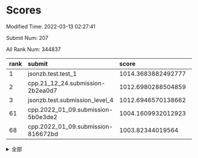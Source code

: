 # Scores

Modified Time: 2022-03-13 02:27:41

Submit Num: 207

All Rank Num: 344837

| rank |               submit               |       score        |       sigma        | pk_num |
| :--- | :--------------------------------- | :----------------- | :----------------- | :----- |
| 1    | jsonzb.test.test_1                 | 1014.3683882492777 | 0.8424755833605944 | 6669   |
| 2    | cpp.21_12_24.submission-2b2ea0d7   | 1012.6980288504859 | 0.7735915787213076 | 6660   |
| 3    | jsonzb.test.submission_level_4     | 1012.6946570138662 | 0.7724413709646147 | 6667   |
| 61   | cpp.2022_01_09.submission-5b0e3de2 | 1004.1609932012923 | 0.7019079532480067 | 6665   |
| 68   | cpp.2022_01_09.submission-816672bd | 1003.82344019564   | 0.7193876111575945 | 6664   |


<details>
<summary>全部</summary>

| rank |                 submit                 |       score        |       sigma        | pk_num |
| :--- | :------------------------------------- | :----------------- | :----------------- | :----- |
| 1    | jsonzb.test.test_1                     | 1014.3683882492777 | 0.8424755833605944 | 6669   |
| 2    | cpp.21_12_24.submission-2b2ea0d7       | 1012.6980288504859 | 0.7735915787213076 | 6660   |
| 3    | jsonzb.test.submission_level_4         | 1012.6946570138662 | 0.7724413709646147 | 6667   |
| 4    | gobigger.level_3.submission_level_3_42 | 1012.1959397262252 | 0.772650109323811  | 6661   |
| 5    | gobigger.level_3.submission_level_3_16 | 1011.3495180437616 | 0.7860555244538138 | 6660   |
| 6    | gobigger.level_3.submission_level_3_9  | 1011.2495763032234 | 0.7581830004849104 | 6661   |
| 7    | gobigger.level_3.submission_level_3_27 | 1011.1447709355867 | 0.8002487154667297 | 6672   |
| 8    | gobigger.level_3.submission_level_3_19 | 1011.0441109011073 | 0.8064378722918473 | 6664   |
| 9    | gobigger.level_3.submission_level_3_10 | 1011.0206205604811 | 0.7712786322484102 | 6664   |
| 10   | gobigger.level_3.submission_level_3_4  | 1010.9965419790486 | 0.7700029836964699 | 6666   |
| 11   | gobigger.level_3.submission_level_3_28 | 1010.7729140135563 | 0.7693571100688656 | 6667   |
| 12   | gobigger.level_3.submission_level_3_21 | 1010.7399897529054 | 0.771484376876215  | 6665   |
| 13   | gobigger.level_3.submission_level_3_41 | 1010.7342777630145 | 0.7550934329685179 | 6661   |
| 14   | gobigger.level_3.submission_level_3_25 | 1010.5627290793544 | 0.771640058236693  | 6662   |
| 15   | gobigger.level_3.submission_level_3_36 | 1010.5489200202874 | 0.7687989063638395 | 6666   |
| 16   | gobigger.level_3.submission_level_3_6  | 1010.5311526059253 | 0.7421519948985369 | 6664   |
| 17   | gobigger.level_3.submission_level_3_22 | 1010.3368841393872 | 0.7486258424019221 | 6658   |
| 18   | gobigger.level_3.submission_level_3_20 | 1010.3323969651238 | 0.7513762725013523 | 6660   |
| 19   | gobigger.level_3.submission_level_3_7  | 1010.2864372923875 | 0.7453733378069715 | 6666   |
| 20   | gobigger.level_3.submission_level_3_18 | 1010.2726535428379 | 0.7613705442398138 | 6670   |
| 21   | gobigger.level_3.submission_level_3_35 | 1010.2448022450603 | 0.7574003002822082 | 6658   |
| 22   | gobigger.level_3.submission_level_3_5  | 1010.2046273283636 | 0.7743138814031166 | 6665   |
| 23   | gobigger.level_3.submission_level_3_23 | 1010.2010264340354 | 0.7672177459926445 | 6660   |
| 24   | gobigger.level_3.submission_level_3_0  | 1010.0997977509734 | 0.774786396794116  | 6658   |
| 25   | gobigger.level_3.submission_level_3_30 | 1009.9713146683088 | 0.7658147094501234 | 6658   |
| 26   | gobigger.level_3.submission_level_3_15 | 1009.9581416027972 | 0.7536483373007047 | 6666   |
| 27   | gobigger.level_3.submission_level_3_2  | 1009.9360798202612 | 0.7444138303087254 | 6666   |
| 28   | gobigger.level_3.submission_level_3_24 | 1009.9149476246608 | 0.7560950567352387 | 6666   |
| 29   | gobigger.level_3.submission_level_3_43 | 1009.8999538246525 | 0.7572252435968795 | 6664   |
| 30   | gobigger.level_3.submission_level_3_48 | 1009.8881751482174 | 0.7729060556348397 | 6658   |
| 31   | gobigger.level_3.submission_level_3_33 | 1009.8789912710309 | 0.7676433762278643 | 6671   |
| 32   | gobigger.level_3.submission_level_3_29 | 1009.8645004734965 | 0.7496180668378747 | 6658   |
| 33   | gobigger.level_3.submission_level_3_26 | 1009.8622962140421 | 0.7478831549999303 | 6664   |
| 34   | gobigger.level_3.submission_level_3_14 | 1009.8121683807639 | 0.7639160434702489 | 6662   |
| 35   | gobigger.level_3.submission_level_3_12 | 1009.7298313407775 | 0.7431080408435011 | 6663   |
| 36   | gobigger.level_3.submission_level_3_47 | 1009.7273915868063 | 0.7374519564823567 | 6663   |
| 37   | gobigger.level_3.submission_level_3_39 | 1009.6969050488669 | 0.7498553906207592 | 6661   |
| 38   | gobigger.level_3.submission_level_3_13 | 1009.6466576604583 | 0.7525378182083501 | 6658   |
| 39   | gobigger.level_3.submission_level_3_31 | 1009.6414669304083 | 0.7486641264205902 | 6667   |
| 40   | gobigger.level_3.submission_level_3_11 | 1009.6171013880695 | 0.7433003959607345 | 6663   |
| 41   | gobigger.level_3.submission_level_3_37 | 1009.6063839284432 | 0.7501164052420277 | 6666   |
| 42   | gobigger.level_3.submission_level_3_3  | 1009.5636955400403 | 0.7648916566650221 | 6660   |
| 43   | gobigger.level_3.submission_level_3_1  | 1009.4058095354701 | 0.7588831348369333 | 6665   |
| 44   | gobigger.level_3.submission_level_3_40 | 1009.2605891694994 | 0.7474923839587522 | 6660   |
| 45   | gobigger.level_3.submission_level_3_46 | 1009.2434159985179 | 0.7466974663372169 | 6666   |
| 46   | gobigger.level_3.submission_level_3_34 | 1009.1830553205247 | 0.7726335998245386 | 6664   |
| 47   | gobigger.level_3.submission_level_3_45 | 1009.1629103444153 | 0.7452545677770516 | 6670   |
| 48   | gobigger.level_3.submission_level_3_44 | 1009.1161024135957 | 0.749652873326678  | 6662   |
| 49   | gobigger.level_3.submission_level_3_32 | 1009.1159741301019 | 0.7435031044965731 | 6666   |
| 50   | gobigger.level_3.submission_level_3_8  | 1009.0746907457304 | 0.7406073013294512 | 6664   |
| 51   | gobigger.level_3.submission_level_3_38 | 1008.9492302473867 | 0.739909573100213  | 6672   |
| 52   | gobigger.level_3.submission_level_3_49 | 1008.5157960700376 | 0.7273107915206034 | 6659   |
| 53   | gobigger.level_3.submission_level_3_17 | 1008.1911979679671 | 0.7473238167801198 | 6667   |
| 54   | gobigger.level_1.submission_level_1_26 | 1004.7061937613809 | 0.7230706283137798 | 6664   |
| 55   | gobigger.level_1.submission_level_1_6  | 1004.6916296914808 | 0.7286244755832234 | 6665   |
| 56   | gobigger.level_1.submission_level_1_0  | 1004.6806260506168 | 0.7163562029317498 | 6665   |
| 57   | gobigger.level_1.submission_level_1_34 | 1004.6712694407012 | 0.7176931404474909 | 6662   |
| 58   | gobigger.level_1.submission_level_1_21 | 1004.2839569814234 | 0.720396858493674  | 6667   |
| 59   | gobigger.level_1.submission_level_1_40 | 1004.2625821254716 | 0.7214851099644847 | 6660   |
| 60   | gobigger.level_1.submission_level_1_18 | 1004.2099895356172 | 0.7129141912928877 | 6667   |
| 61   | cpp.2022_01_09.submission-5b0e3de2     | 1004.1609932012923 | 0.7019079532480067 | 6665   |
| 62   | gobigger.level_1.submission_level_1_7  | 1004.110574161804  | 0.7136136325899062 | 6667   |
| 63   | gobigger.level_1.submission_level_1_48 | 1004.1083481320288 | 0.7218433325112336 | 6664   |
| 64   | gobigger.level_1.submission_level_1_38 | 1004.0928236874599 | 0.7145008701955523 | 6664   |
| 65   | gobigger.level_1.submission_level_1_12 | 1003.9371285057347 | 0.7178806756157629 | 6665   |
| 66   | gobigger.level_1.submission_level_1_1  | 1003.8964013924538 | 0.7204142537148852 | 6663   |
| 67   | gobigger.level_1.submission_level_1_49 | 1003.8378319181267 | 0.7106880937613715 | 6664   |
| 68   | cpp.2022_01_09.submission-816672bd     | 1003.82344019564   | 0.7193876111575945 | 6664   |
| 69   | gobigger.level_1.submission_level_1_36 | 1003.8113420305376 | 0.7140581415145792 | 6666   |
| 70   | gobigger.level_1.submission_level_1_11 | 1003.7313986169003 | 0.7142389356626211 | 6661   |
| 71   | gobigger.level_1.submission_level_1_13 | 1003.7114997964858 | 0.7150339118746594 | 6656   |
| 72   | gobigger.level_1.submission_level_1_29 | 1003.6814044646848 | 0.7210541412599079 | 6664   |
| 73   | gobigger.level_1.submission_level_1_46 | 1003.5152747292178 | 0.7224453633877338 | 6664   |
| 74   | gobigger.level_1.submission_level_1_45 | 1003.3536325364117 | 0.7283829260645144 | 6667   |
| 75   | gobigger.level_1.submission_level_1_19 | 1003.3270829064359 | 0.7169586670172157 | 6664   |
| 76   | gobigger.level_1.submission_level_1_24 | 1003.2551685675526 | 0.7145628806080837 | 6662   |
| 77   | gobigger.level_1.submission_level_1_10 | 1003.2093660924772 | 0.7230695596888171 | 6668   |
| 78   | gobigger.level_1.submission_level_1_32 | 1003.191917947873  | 0.7282373616100497 | 6664   |
| 79   | gobigger.level_1.submission_level_1_16 | 1003.1843234930494 | 0.7156293415862567 | 6662   |
| 80   | gobigger.level_1.submission_level_1_9  | 1003.1552771812875 | 0.7049066409983485 | 6661   |
| 81   | gobigger.level_1.submission_level_1_8  | 1003.13471282735   | 0.7104844943038793 | 6668   |
| 82   | gobigger.level_1.submission_level_1_3  | 1003.134566563776  | 0.7123216158756728 | 6664   |
| 83   | gobigger.level_1.submission_level_1_42 | 1003.07618152206   | 0.7189739144714367 | 6663   |
| 84   | gobigger.level_1.submission_level_1_15 | 1003.0707881214748 | 0.7104108001823212 | 6663   |
| 85   | gobigger.level_1.submission_level_1_30 | 1003.0381370437317 | 0.7298837097646572 | 6664   |
| 86   | gobigger.level_1.submission_level_1_39 | 1002.9997423725991 | 0.7212007639728516 | 6666   |
| 87   | gobigger.level_1.submission_level_1_14 | 1002.8879833484672 | 0.7093089778481627 | 6661   |
| 88   | gobigger.level_1.submission_level_1_2  | 1002.8848363340107 | 0.7193067925652616 | 6662   |
| 89   | gobigger.level_1.submission_level_1_4  | 1002.8246125742859 | 0.7136559985908664 | 6665   |
| 90   | gobigger.level_1.submission_level_1_33 | 1002.7669327961264 | 0.7202379618708006 | 6668   |
| 91   | gobigger.level_1.submission_level_1_43 | 1002.7485015758606 | 0.7077516811288547 | 6665   |
| 92   | gobigger.level_1.submission_level_1_31 | 1002.7439588331858 | 0.7139933572483461 | 6658   |
| 93   | gobigger.level_1.submission_level_1_47 | 1002.7095253977003 | 0.7115863057622517 | 6661   |
| 94   | gobigger.level_1.submission_level_1_5  | 1002.6566865756911 | 0.7066254067601213 | 6662   |
| 95   | gobigger.level_1.submission_level_1_23 | 1002.6255389135171 | 0.7087101440277587 | 6665   |
| 96   | gobigger.level_1.submission_level_1_37 | 1002.613691952875  | 0.7243932244066059 | 6666   |
| 97   | gobigger.level_1.submission_level_1_17 | 1002.5999129571763 | 0.7074176609656349 | 6665   |
| 98   | gobigger.level_1.submission_level_1_44 | 1002.5830694953808 | 0.7169887983103032 | 6662   |
| 99   | gobigger.level_1.submission_level_1_27 | 1002.5690528532211 | 0.7147681111259592 | 6659   |
| 100  | gobigger.level_1.submission_level_1_35 | 1002.5672586113404 | 0.7041582212253348 | 6661   |
| 101  | gobigger.level_1.submission_level_1_22 | 1002.40942238725   | 0.7208314232324904 | 6665   |
| 102  | gobigger.level_1.submission_level_1_20 | 1002.1354115107869 | 0.7042894100573565 | 6661   |
| 103  | gobigger.level_1.submission_level_1_28 | 1001.891522385283  | 0.7123182704109003 | 6663   |
| 104  | gobigger.level_1.submission_level_1_41 | 1001.785090080559  | 0.714304323930331  | 6661   |
| 105  | gobigger.level_1.submission_level_1_25 | 1001.5190275726479 | 0.722107235259644  | 6665   |
| 106  | gobigger.random.submission_random_10   | 998.2348917374374  | 0.7049562424473628 | 6661   |
| 107  | gobigger.random.submission_random_11   | 997.4856756953243  | 0.7011056406071791 | 6664   |
| 108  | gobigger.random.submission_random_47   | 996.9303842343431  | 0.7104718576077633 | 6662   |
| 109  | gobigger.random.submission_random_7    | 996.780820293091   | 0.707268060079874  | 6659   |
| 110  | gobigger.random.submission_random_44   | 996.7209481636015  | 0.7099054674100637 | 6665   |
| 111  | gobigger.random.submission_random_32   | 996.6386664805664  | 0.7031491789532524 | 6667   |
| 112  | gobigger.random.submission_random_14   | 996.5977120019379  | 0.7047883570694911 | 6662   |
| 113  | gobigger.random.submission_random_29   | 996.5915937394108  | 0.7011279168199214 | 6663   |
| 114  | gobigger.random.submission_random_24   | 996.568554992392   | 0.7060560509468421 | 6667   |
| 115  | gobigger.random.submission_random_30   | 996.5110787130471  | 0.7150243014752202 | 6668   |
| 116  | gobigger.random.submission_random_6    | 996.5090592812394  | 0.7111934056604965 | 6662   |
| 117  | gobigger.random.submission_random_35   | 996.4863883660523  | 0.7184133053390985 | 6661   |
| 118  | gobigger.random.submission_random_3    | 996.4448184963672  | 0.7043549402528985 | 6663   |
| 119  | gobigger.random.submission_random_19   | 996.4136486275938  | 0.7078560430318336 | 6662   |
| 120  | gobigger.random.submission_random_27   | 996.3501008830905  | 0.7147093814481214 | 6668   |
| 121  | gobigger.random.submission_random_15   | 996.3250885155832  | 0.70237981068342   | 6662   |
| 122  | gobigger.random.submission_random_21   | 996.2874687435899  | 0.7192661006104895 | 6666   |
| 123  | gobigger.random.submission_random_16   | 996.2705733637341  | 0.7186409305049285 | 6655   |
| 124  | gobigger.random.submission_random_25   | 996.2660896223844  | 0.7135492223999235 | 6662   |
| 125  | gobigger.random.submission_random_49   | 996.2354571198687  | 0.7126950404163549 | 6669   |
| 126  | gobigger.random.submission_random_48   | 996.1925671600491  | 0.7174869552805812 | 6662   |
| 127  | gobigger.random.submission_random_18   | 996.1695160768018  | 0.7147328950578933 | 6665   |
| 128  | gobigger.random.submission_random_45   | 996.1194474691646  | 0.7143004664976994 | 6661   |
| 129  | gobigger.random.submission_random_17   | 996.1185587035968  | 0.7175087795916854 | 6662   |
| 130  | gobigger.random.submission_random_41   | 996.057490262403   | 0.7020687066510451 | 6662   |
| 131  | gobigger.random.submission_random_37   | 996.048816207922   | 0.7048056145237773 | 6660   |
| 132  | gobigger.random.submission_random_38   | 995.9511028429898  | 0.7062022875643146 | 6659   |
| 133  | gobigger.random.submission_random_9    | 995.9121445252605  | 0.6978790214244928 | 6665   |
| 134  | gobigger.random.submission_random_12   | 995.9063596844841  | 0.7041555233402331 | 6667   |
| 135  | gobigger.random.submission_random_20   | 995.8982137259836  | 0.695467348891461  | 6662   |
| 136  | gobigger.random.submission_random_26   | 995.8288235469324  | 0.713364443974757  | 6665   |
| 137  | gobigger.random.submission_random_43   | 995.7539726712456  | 0.7201790994655307 | 6663   |
| 138  | gobigger.random.submission_random_28   | 995.7442375461059  | 0.7150779729070519 | 6666   |
| 139  | gobigger.random.submission_random_46   | 995.6979458596503  | 0.7050227315872227 | 6663   |
| 140  | gobigger.random.submission_random_2    | 995.690940328401   | 0.7083640200199125 | 6662   |
| 141  | gobigger.random.submission_random_39   | 995.6855429335988  | 0.7110475408215973 | 6663   |
| 142  | gobigger.random.submission_random_40   | 995.5421100593168  | 0.713791254087144  | 6667   |
| 143  | gobigger.random.submission_random_13   | 995.5278425199076  | 0.7156318023998207 | 6669   |
| 144  | gobigger.random.submission_random_42   | 995.4295015379342  | 0.7115371319823872 | 6662   |
| 145  | gobigger.random.submission_random_5    | 995.4198075402408  | 0.7055332656499393 | 6665   |
| 146  | gobigger.random.submission_random_34   | 995.328518011278   | 0.709556412082926  | 6665   |
| 147  | gobigger.random.submission_random_31   | 995.3073679706122  | 0.7078976160269153 | 6662   |
| 148  | gobigger.random.submission_random_8    | 995.231867927259   | 0.7160865577054838 | 6666   |
| 149  | gobigger.random.submission_random_0    | 995.1621544375188  | 0.7169370400376381 | 6664   |
| 150  | gobigger.random.submission_random_36   | 995.1399994069601  | 0.7204700953254478 | 6661   |
| 151  | gobigger.random.submission_random_4    | 995.0849341296102  | 0.709451399017071  | 6664   |
| 152  | gobigger.random.submission_random_22   | 994.9558090743733  | 0.7015955899534476 | 6661   |
| 153  | gobigger.random.submission_random_1    | 994.9282062319903  | 0.7110125777770719 | 6660   |
| 154  | gobigger.random.submission_random_33   | 994.9273412307831  | 0.7157458499576143 | 6659   |
| 155  | gobigger.random.submission_random_23   | 994.5879699860124  | 0.7198537736019931 | 6663   |
| 156  | gobigger.level_2.submission_level_2_8  | 994.2008872049997  | 0.742011872660684  | 6664   |
| 157  | gobigger.level_2.submission_level_2_38 | 994.0892548561186  | 0.7217451886591179 | 6661   |
| 158  | gobigger.level_2.submission_level_2_7  | 993.4564524509963  | 0.7317745058418084 | 6665   |
| 159  | gobigger.level_2.submission_level_2_22 | 993.3028504530595  | 0.742324969316306  | 6664   |
| 160  | gobigger.level_2.submission_level_2_33 | 993.2177145888462  | 0.7544651731360775 | 6661   |
| 161  | gobigger.level_2.submission_level_2_32 | 993.1076786625825  | 0.7373485838701133 | 6665   |
| 162  | gobigger.level_2.submission_level_2_10 | 993.0106791877841  | 0.7611093978854212 | 6664   |
| 163  | gobigger.level_2.submission_level_2_6  | 992.8926565397988  | 0.7323525134317324 | 6665   |
| 164  | gobigger.level_2.submission_level_2_0  | 992.8612039659344  | 0.7573262295287806 | 6661   |
| 165  | gobigger.level_2.submission_level_2_12 | 992.7008376002099  | 0.7369199842108058 | 6664   |
| 166  | gobigger.level_2.submission_level_2_2  | 992.6652551540859  | 0.7440334890561913 | 6664   |
| 167  | gobigger.level_2.submission_level_2_4  | 992.6648116341628  | 0.7497986946453754 | 6662   |
| 168  | gobigger.level_2.submission_level_2_41 | 992.6594419733909  | 0.747436545599129  | 6669   |
| 169  | gobigger.level_2.submission_level_2_17 | 992.5437130463108  | 0.7352633676374232 | 6668   |
| 170  | gobigger.level_2.submission_level_2_16 | 992.531725403324   | 0.7504495916402767 | 6667   |
| 171  | gobigger.level_2.submission_level_2_31 | 992.4893659822677  | 0.7349390564639122 | 6664   |
| 172  | gobigger.level_2.submission_level_2_14 | 992.4195233112616  | 0.7526534444554083 | 6665   |
| 173  | gobigger.level_2.submission_level_2_5  | 992.4128592290173  | 0.752998394924734  | 6662   |
| 174  | gobigger.level_2.submission_level_2_18 | 992.3465637130685  | 0.7266130966124666 | 6663   |
| 175  | gobigger.level_2.submission_level_2_30 | 992.2972172849808  | 0.7526302583203912 | 6667   |
| 176  | gobigger.level_2.submission_level_2_44 | 992.2774431700125  | 0.7354007255460472 | 6661   |
| 177  | gobigger.level_2.submission_level_2_40 | 992.2666054491675  | 0.7368321906509733 | 6658   |
| 178  | gobigger.level_2.submission_level_2_48 | 992.2585141615625  | 0.7477180118405252 | 6664   |
| 179  | gobigger.level_2.submission_level_2_23 | 992.1723889247188  | 0.7409705643662374 | 6660   |
| 180  | gobigger.level_2.submission_level_2_42 | 992.1213910737263  | 0.7369022342269196 | 6667   |
| 181  | gobigger.level_2.submission_level_2_9  | 992.0943390866271  | 0.7324203841040621 | 6663   |
| 182  | gobigger.level_2.submission_level_2_25 | 992.0774612605882  | 0.7366382074731633 | 6658   |
| 183  | gobigger.level_2.submission_level_2_29 | 992.055168059577   | 0.7310059919203515 | 6670   |
| 184  | gobigger.level_2.submission_level_2_35 | 992.053592430777   | 0.7680606668057773 | 6663   |
| 185  | gobigger.level_2.submission_level_2_21 | 991.996857583045   | 0.7506745444684473 | 6666   |
| 186  | gobigger.level_2.submission_level_2_28 | 991.9312936238049  | 0.7539058847177194 | 6662   |
| 187  | gobigger.level_2.submission_level_2_39 | 991.9013682726523  | 0.7416770381646928 | 6667   |
| 188  | gobigger.level_2.submission_level_2_1  | 991.8876982086997  | 0.7530483436048312 | 6660   |
| 189  | gobigger.level_2.submission_level_2_3  | 991.8606826171473  | 0.7587452522683985 | 6661   |
| 190  | gobigger.level_2.submission_level_2_13 | 991.7961524353464  | 0.7536017096480674 | 6663   |
| 191  | gobigger.level_2.submission_level_2_47 | 991.6486149773556  | 0.7652647239092449 | 6660   |
| 192  | gobigger.level_2.submission_level_2_15 | 991.5541746789504  | 0.7520380684656958 | 6663   |
| 193  | gobigger.level_2.submission_level_2_20 | 991.5149726940799  | 0.7624410065046588 | 6660   |
| 194  | gobigger.level_2.submission_level_2_46 | 991.5006520498662  | 0.7453155380310914 | 6663   |
| 195  | gobigger.level_2.submission_level_2_45 | 991.4845857414607  | 0.7670746826713092 | 6665   |
| 196  | gobigger.level_2.submission_level_2_26 | 991.4651228311756  | 0.7566910308666803 | 6670   |
| 197  | gobigger.level_2.submission_level_2_49 | 991.2680635581787  | 0.7621200402094115 | 6669   |
| 198  | gobigger.level_2.submission_level_2_43 | 991.2624724741341  | 0.7416204360318774 | 6661   |
| 199  | gobigger.level_2.submission_level_2_27 | 991.1222577811736  | 0.7486863487982015 | 6661   |
| 200  | gobigger.level_2.submission_level_2_24 | 991.0456803040893  | 0.753985255589919  | 6659   |
| 201  | gobigger.level_2.submission_level_2_34 | 990.9402504690095  | 0.7600731925640642 | 6667   |
| 202  | gobigger.level_2.submission_level_2_19 | 990.8978985387669  | 0.7683776141053469 | 6663   |
| 203  | gobigger.level_2.submission_level_2_37 | 990.8880118178249  | 0.756798741220904  | 6670   |
| 204  | gobigger.level_2.submission_level_2_36 | 990.5779669559212  | 0.7684792135750239 | 6665   |
| 205  | gobigger.level_2.submission_level_2_11 | 990.3360173283118  | 0.754996335766329  | 6664   |
| 206  | gobigger.none.submission_none_1        | 977.2399036466985  | 1.3379467199451682 | 6657   |
| 207  | gobigger.none.submission_none_0        | 976.5626863650511  | 1.4506865541387917 | 6662   |

</details>